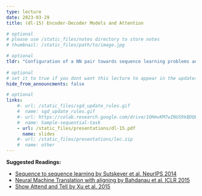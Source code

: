 ```yaml
---
type: lecture
date: 2023-03-29
title: (dl-15) Encoder-Decoder Models and Attention

# optional
# please use /static_files/notes directory to store notes
# thumbnail: /static_files/path/to/image.jpg 

# optional
tldr: "Configuration of a NN pair towards sequence learning problems and learning to selective focus"
  
# optional
# set it to true if you dont want this lecture to appear in the updates section
hide_from_announcments: false

# optional
links: 
    #- url: /static_files/sgd_update_rules.gif
    #  name: sgd_update_rules.gif
    #- url: https://colab.research.google.com/drive/1OHmvKM7wINUS9kBDQExY_oDKK4AX-wgN?usp=sharing
    #  name: Sample-sequential-task
    - url: /static_files/presentations/dl-15.pdf
      name: slides
    #- url: /static_files/presentations/lec.zip
    #  name: other
---
```

**Suggested Readings:**
- [Sequence to sequence learning by Sutskever et al. NeurIPS 2014](https://arxiv.org/abs/1409.3215)
- [Neural Machine Translation with aligning by Bahdanau et al. ICLR 2015](https://arxiv.org/abs/1409.0473)
- [Show Attend and Tell by Xu et al. 2015](https://arxiv.org/pdf/1502.03044.pdf) 

